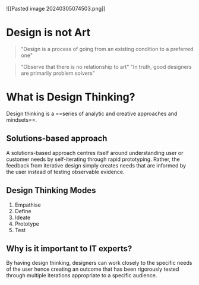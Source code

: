 ![[Pasted image 20240305074503.png]]
# Design is not Art
> "Design is a process of going from an existing condition to a preferred one"

> "Observe that there is no relationship to art"
>"In truth, good designers are primarily problem solvers"

# What is Design Thinking?
Design thinking is a ==series of analytic and creative approaches and mindsets==. 

## Solutions-based approach
A solutions-based approach centres itself around understanding user or customer needs by self-iterating through rapid prototyping. Rather, the feedback from iterative design simply creates needs that are informed by the user instead of testing observable evidence.

## Design Thinking Modes
1. Empathise
2. Define
3. Ideate
4. Prototype
5. Test


## Why is it important to IT experts?
By having design thinking, designers can work closely to the specific needs of the user hence creating an outcome that has been rigorously tested through multiple iterations appropriate to a specific audience. 